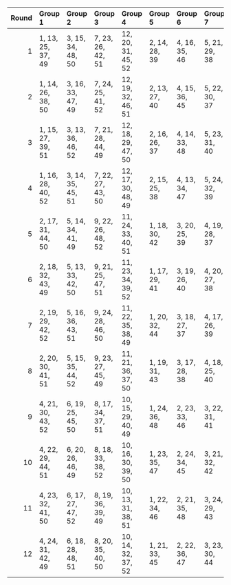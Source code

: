 |   Round | Group 1           | Group 2           | Group 3           | Group 4            | Group 5       | Group 6       | Group 7       | Group 8       | Group 9       | Group 10      | Group 11       | Group 12       |
|--------:|:------------------|:------------------|:------------------|:-------------------|:--------------|:--------------|:--------------|:--------------|:--------------|:--------------|:---------------|:---------------|
|       1 | 1, 13, 25, 37, 49 | 3, 15, 34, 48, 50 | 7, 23, 26, 42, 51 | 12, 20, 31, 45, 52 | 2, 14, 28, 39 | 4, 16, 35, 46 | 5, 21, 29, 38 | 6, 22, 32, 40 | 8, 24, 27, 44 | 9, 17, 33, 43 | 10, 18, 36, 41 | 11, 19, 30, 47 |
|       2 | 1, 14, 26, 38, 50 | 3, 16, 33, 47, 49 | 7, 24, 25, 41, 52 | 12, 19, 32, 46, 51 | 2, 13, 27, 40 | 4, 15, 36, 45 | 5, 22, 30, 37 | 6, 21, 31, 39 | 8, 23, 28, 43 | 9, 18, 34, 44 | 10, 17, 35, 42 | 11, 20, 29, 48 |
|       3 | 1, 15, 27, 39, 51 | 3, 13, 36, 46, 52 | 7, 21, 28, 44, 49 | 12, 18, 29, 47, 50 | 2, 16, 26, 37 | 4, 14, 33, 48 | 5, 23, 31, 40 | 6, 24, 30, 38 | 8, 22, 25, 42 | 9, 19, 35, 41 | 10, 20, 34, 43 | 11, 17, 32, 45 |
|       4 | 1, 16, 28, 40, 52 | 3, 14, 35, 45, 51 | 7, 22, 27, 43, 50 | 12, 17, 30, 48, 49 | 2, 15, 25, 38 | 4, 13, 34, 47 | 5, 24, 32, 39 | 6, 23, 29, 37 | 8, 21, 26, 41 | 9, 20, 36, 42 | 10, 19, 33, 44 | 11, 18, 31, 46 |
|       5 | 2, 17, 31, 44, 50 | 5, 14, 34, 41, 49 | 9, 22, 26, 48, 52 | 11, 24, 33, 40, 51 | 1, 18, 30, 42 | 3, 20, 25, 39 | 4, 19, 28, 37 | 6, 13, 35, 43 | 7, 16, 29, 45 | 8, 15, 32, 47 | 10, 21, 27, 46 | 12, 23, 36, 38 |
|       6 | 2, 18, 32, 43, 49 | 5, 13, 33, 42, 50 | 9, 21, 25, 47, 51 | 11, 23, 34, 39, 52 | 1, 17, 29, 41 | 3, 19, 26, 40 | 4, 20, 27, 38 | 6, 14, 36, 44 | 7, 15, 30, 46 | 8, 16, 31, 48 | 10, 22, 28, 45 | 12, 24, 35, 37 |
|       7 | 2, 19, 29, 42, 52 | 5, 16, 36, 43, 51 | 9, 24, 28, 46, 50 | 11, 22, 35, 38, 49 | 1, 20, 32, 44 | 3, 18, 27, 37 | 4, 17, 26, 39 | 6, 15, 33, 41 | 7, 14, 31, 47 | 8, 13, 30, 45 | 10, 23, 25, 48 | 12, 21, 34, 40 |
|       8 | 2, 20, 30, 41, 51 | 5, 15, 35, 44, 52 | 9, 23, 27, 45, 49 | 11, 21, 36, 37, 50 | 1, 19, 31, 43 | 3, 17, 28, 38 | 4, 18, 25, 40 | 6, 16, 34, 42 | 7, 13, 32, 48 | 8, 14, 29, 46 | 10, 24, 26, 47 | 12, 22, 33, 39 |
|       9 | 4, 21, 30, 43, 52 | 6, 19, 25, 45, 50 | 8, 17, 34, 37, 51 | 10, 15, 29, 40, 49 | 1, 24, 36, 48 | 2, 23, 33, 46 | 3, 22, 31, 41 | 5, 20, 28, 47 | 7, 18, 35, 39 | 9, 16, 32, 38 | 11, 14, 27, 42 | 12, 13, 26, 44 |
|      10 | 4, 22, 29, 44, 51 | 6, 20, 26, 46, 49 | 8, 18, 33, 38, 52 | 10, 16, 30, 39, 50 | 1, 23, 35, 47 | 2, 24, 34, 45 | 3, 21, 32, 42 | 5, 19, 27, 48 | 7, 17, 36, 40 | 9, 15, 31, 37 | 11, 13, 28, 41 | 12, 14, 25, 43 |
|      11 | 4, 23, 32, 41, 50 | 6, 17, 27, 47, 52 | 8, 19, 36, 39, 49 | 10, 13, 31, 38, 51 | 1, 22, 34, 46 | 2, 21, 35, 48 | 3, 24, 29, 43 | 5, 18, 26, 45 | 7, 20, 33, 37 | 9, 14, 30, 40 | 11, 16, 25, 44 | 12, 15, 28, 42 |
|      12 | 4, 24, 31, 42, 49 | 6, 18, 28, 48, 51 | 8, 20, 35, 40, 50 | 10, 14, 32, 37, 52 | 1, 21, 33, 45 | 2, 22, 36, 47 | 3, 23, 30, 44 | 5, 17, 25, 46 | 7, 19, 34, 38 | 9, 13, 29, 39 | 11, 15, 26, 43 | 12, 16, 27, 41 |